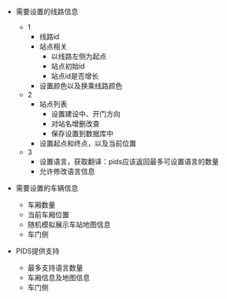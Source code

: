 - 需要设置的线路信息
	- 1
		- 线路id
		- 站点相关
			- 以线路左侧为起点
			- 站点初始id
			- 站点id是否增长
		- 设置颜色以及换乘线路颜色
	- 2
		- 站点列表
			- 设置建设中、开门方向
			- 对站名增删改查
			- 保存设置到数据库中
		- 设置起点和终点，以及当前位置
	- 3
		- 设置语言，获取翻译：pids应该返回最多可设置语言的数量
		- 允许修改语言信息


- 需要设置的车辆信息
	- 车厢数量
	- 当前车厢位置
	- 随机模拟展示车站地图信息
	- 车门侧

- PIDS提供支持
	- 最多支持语言数量
	- 车厢信息及地图信息
	- 车门侧